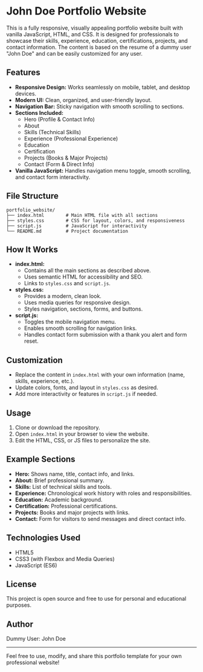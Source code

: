 # John Doe Portfolio Website

This is a fully responsive, visually appealing portfolio website built with vanilla JavaScript, HTML, and CSS. It is designed for professionals to showcase their skills, experience, education, certifications, projects, and contact information. The content is based on the resume of a dummy user "John Doe" and can be easily customized for any user.

## Features
- **Responsive Design:** Works seamlessly on mobile, tablet, and desktop devices.
- **Modern UI:** Clean, organized, and user-friendly layout.
- **Navigation Bar:** Sticky navigation with smooth scrolling to sections.
- **Sections Included:**
  - Hero (Profile & Contact Info)
  - About
  - Skills (Technical Skills)
  - Experience (Professional Experience)
  - Education
  - Certification
  - Projects (Books & Major Projects)
  - Contact (Form & Direct Info)
- **Vanilla JavaScript:** Handles navigation menu toggle, smooth scrolling, and contact form interactivity.

## File Structure
```
portfolio_website/
├── index.html        # Main HTML file with all sections
├── styles.css        # CSS for layout, colors, and responsiveness
├── script.js         # JavaScript for interactivity
└── README.md         # Project documentation
```

## How It Works
- **index.html:**
  - Contains all the main sections as described above.
  - Uses semantic HTML for accessibility and SEO.
  - Links to `styles.css` and `script.js`.
- **styles.css:**
  - Provides a modern, clean look.
  - Uses media queries for responsive design.
  - Styles navigation, sections, forms, and buttons.
- **script.js:**
  - Toggles the mobile navigation menu.
  - Enables smooth scrolling for navigation links.
  - Handles contact form submission with a thank you alert and form reset.

## Customization
- Replace the content in `index.html` with your own information (name, skills, experience, etc.).
- Update colors, fonts, and layout in `styles.css` as desired.
- Add more interactivity or features in `script.js` if needed.

## Usage
1. Clone or download the repository.
2. Open `index.html` in your browser to view the website.
3. Edit the HTML, CSS, or JS files to personalize the site.

## Example Sections
- **Hero:** Shows name, title, contact info, and links.
- **About:** Brief professional summary.
- **Skills:** List of technical skills and tools.
- **Experience:** Chronological work history with roles and responsibilities.
- **Education:** Academic background.
- **Certification:** Professional certifications.
- **Projects:** Books and major projects with links.
- **Contact:** Form for visitors to send messages and direct contact info.

## Technologies Used
- HTML5
- CSS3 (with Flexbox and Media Queries)
- JavaScript (ES6)

## License
This project is open source and free to use for personal and educational purposes.

## Author
Dummy User: John Doe

---
Feel free to use, modify, and share this portfolio template for your own professional website!
